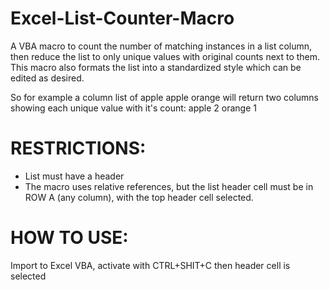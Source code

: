 # Excel-List-Counter-Macro

A VBA macro to count the number of matching instances in a list column, then reduce the list to only unique values with original counts next to them. This macro also formats the list into a standardized style which can be edited as desired. 

So for example a column list of
apple
apple
orange
will return two columns showing each unique value with it's count:
apple   2
orange  1

# RESTRICTIONS:
- List must have a header
- The macro uses relative references, but the list header cell must be in ROW A (any column), with the top header cell selected.

# HOW TO USE:
Import to Excel VBA, activate with CTRL+SHIT+C then header cell is selected
